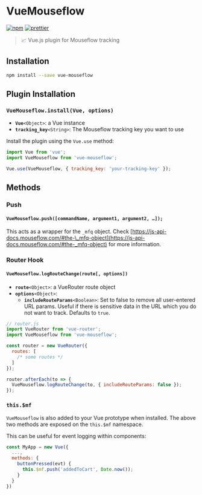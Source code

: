 # VueMouseflow

[![npm](https://img.shields.io/npm/v/vue-mouseflow.svg?style=flat-square)](https://www.npmjs.com/package/vue-mouseflow)
[![prettier](https://img.shields.io/badge/code_style-prettier-ff69b4.svg?style=flat-square)](https://github.com/prettier/prettier)

> 📈 Vue.js plugin for Mouseflow tracking

## Installation

```bash
npm install --save vue-mouseflow
```

## Plugin Installation

### `VueMouseflow.install(Vue, options)`

- **`Vue`**`<Object>`: a Vue instance
- **`tracking_key`**`<String>`: The Mouseflow tracking key you want to use

Install the plugin using the `Vue.use` method:

```js
import Vue from 'vue';
import VueMouseflow from 'vue-mouseflow';

Vue.use(VueMouseflow, { tracking_key: 'your-tracking-key' });
```

## Methods

### Push

#### `VueMouseflow.push([commandName, argument1, argument2, …]);`

This acts as a wrapper for the `_mfq` object. Check [https://js-api-docs.mouseflow.com/#the-\_mfq-object](https://js-api-docs.mouseflow.com/#the-_mfq-object) for more information.

### Router Hook

#### `VueMouseflow.logRouteChange(route[, options])`

- **`route`**`<Object>`: a VueRouter route object
- **`options`**`<Object>`:
  - **`includeRouteParams`**`<Boolean>`: Set to false to remove all user-entered URL params. Useful if there is sensitive data in the URL which you do not want to track. Defaults to `true`.

```js
// router.js
import VueRouter from 'vue-router';
import VueMouseflow from 'vue-mouseflow';

const router = new VueRouter({
  routes: [
    /* some routes */
  ]
});

router.afterEach(to => {
  VueMouseflow.logRouteChange(to, { includeRouteParams: false });
});
```

### `this.$mf`

`VueMouseflow` is also added to your Vue prototype when installed. The above two methods are exposed on the `this.$mf` namespace.

This can be useful for event logging within components:

```js
const MyApp = new Vue({
  ...,
  methods: {
    buttonPressed(evt) {
      this.$mf.push('addedToCart', Date.now());
    }
  }
})
```
